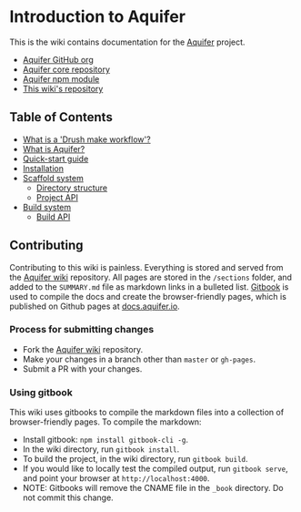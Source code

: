 # Introduction to Aquifer
This is the wiki contains documentation for the [Aquifer](https://github.com/aquifer/aquifer) project.

* [Aquifer GitHub org](https://github.com/aquifer)
* [Aquifer core repository](https://github.com/aquifer/aquifer)
* [Aquifer npm module](https://www.npmjs.com/package/aquifer)
* [This wiki's repository](https://github.com/aquifer/wiki)

## Table of Contents
* [What is a 'Drush make workflow'?](sections/what-is-a-drush-make-workflow.md)
* [What is Aquifer?](sections/what-is-aquifer.md)
* [Quick-start guide](sections/quickstart-guide.md)
* [Installation](sections/installing-aquifer.md)
* [Scaffold system](sections/scaffold-system.md)
  * [Directory structure](sections/directory-structure.md)
  * [Project API](sections/project-api.md)
* [Build system](sections/build-system.md)
  * [Build API](sections/build-api.md)



## Contributing
Contributing to this wiki is painless. Everything is stored and served from the [Aquifer wiki](http://github.com/aquifer/wiki) repository.
All pages are stored in the `/sections` folder, and added to the `SUMMARY.md` file as markdown links in a bulleted list. [Gitbook](https://github.com/GitbookIO/gitbook) is used to compile the docs and create the browser-friendly pages, which is published on Github pages at [docs.aquifer.io](http://docs.aquifer.io).

### Process for submitting changes
* Fork the [Aquifer wiki](http://github.com/aquifer/wiki) repository.
* Make your changes in a branch other than `master` or `gh-pages`.
* Submit a PR with your changes.

### Using gitbook
This wiki uses gitbooks to compile the markdown files into a collection of browser-friendly pages. To compile the markdown:

* Install gitbook: `npm install gitbook-cli -g`.
* In the wiki directory, run `gitbook install`.
* To build the project, in the wiki directory, run `gitbook build`.
* If you would like to locally test the compiled output, run `gitbook serve`, and point your browser at `http://localhost:4000`.
* NOTE: Gitbooks will remove the CNAME file in the `_book` directory. Do not commit this change.
